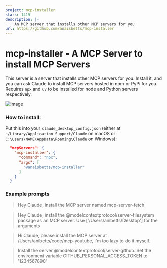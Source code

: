 ```yaml
---
project: mcp-installer
stars: 1419
description: |-
    An MCP server that installs other MCP servers for you
url: https://github.com/anaisbetts/mcp-installer
---
```


# mcp-installer - A MCP Server to install MCP Servers

This server is a server that installs other MCP servers for you. Install it, and you can ask Claude to install MCP servers hosted in npm or PyPi for you. Requires `npx` and `uv` to be installed for node and Python servers respectively.

![image](https://github.com/user-attachments/assets/d082e614-b4bc-485c-a7c5-f80680348793)

### How to install:

Put this into your `claude_desktop_config.json` (either at `~/Library/Application Support/Claude` on macOS or `C:\Users\NAME\AppData\Roaming\Claude` on Windows):

```json
  "mcpServers": {
    "mcp-installer": {
      "command": "npx",
      "args": [
        "@anaisbetts/mcp-installer"
      ]
    }
  }
```

### Example prompts

> Hey Claude, install the MCP server named mcp-server-fetch

> Hey Claude, install the @modelcontextprotocol/server-filesystem package as an MCP server. Use ['/Users/anibetts/Desktop'] for the arguments

> Hi Claude, please install the MCP server at /Users/anibetts/code/mcp-youtube, I'm too lazy to do it myself.

> Install the server @modelcontextprotocol/server-github. Set the environment variable GITHUB_PERSONAL_ACCESS_TOKEN to '1234567890'

